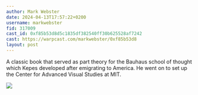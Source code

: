 ```yaml
---
author: Mark Webster
date: 2024-04-13T17:57:22+0200
username: markwebster
fid: 317009
cast_id: 0xf85b53d8d5c1835df382540ff30b625528af7242
cast: https://warpcast.com/markwebster/0xf85b53d8
layout: post
---
```

A classic book that served as part theory for the Bauhaus school of thought which Kepes developed after emigrating to America. He went on to set up the Center for Advanced Visual Studies at MIT.  

![](https://imagedelivery.net/BXluQx4ige9GuW0Ia56BHw/fee203ff-57df-45a6-1968-e96f01154d00/original)